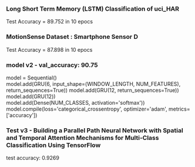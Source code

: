 ### Long Short Term Memory (LSTM) Classification of uci_HAR
Test Accuracy = 89.752 in 10 epocs
###  MotionSense Dataset : Smartphone Sensor D
Test Accuracy = 87.898 in 10 epocs

### model v2 - val_accuracy: 90.75
model = Sequential()	
model.add(GRU(6, input_shape=(WINDOW_LENGTH, NUM_FEATURES), return_sequences=True))	
model.add(GRU(12, return_sequences=True))  	
model.add(GRU(12)) 		
model.add(Dense(NUM_CLASSES, activation='softmax')) 	
model.compile(loss='categorical_crossentropy', optimizer='adam', metrics=['accuracy'])	


### Test v3 - Building a Parallel Path Neural Network with Spatial and Temporal Attention Mechanisms for Multi-Class Classification Using TensorFlow
test accuracy: 0.9269
